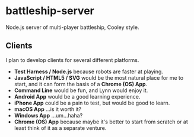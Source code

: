 # battleship-server
Node.js server of multi-player battleship, Cooley style.

## Clients
I plan to develop clients for several different platforms.
- **Test Harness / Node.js** because robots are faster at playing.
- **JavaScript / HTML5 / SVG** would be the most natural place for me to start, and it can form the basis of a **Chrome (OS) App**.
- **Command Line** would be fun, and Lynn would enjoy it.
- **Android App** would be a good learning experience.
- **iPhone App** could be a pain to test, but would be good to learn.
- **macOS App** …is it worth it?
- **Windows App** …um…haha?
- **Chrome (OS) App** because maybe it's better to start from scratch or at least think of it as a separate venture.
